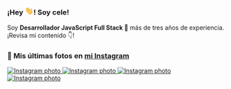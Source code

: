 <h3>¡Hey <img src="https://raw.githubusercontent.com/ABSphreak/ABSphreak/master/gifs/Hi.gif" width="20px" decondig="async">! Soy cele!</h3>

<p>Soy <strong>Desarrollador JavaScript Full Stack 🚀</strong> más de tres años de experiencia.<br />¡Revisa mi contenido 👇!</p>

### 📸 Mis últimas fotos en [mi Instagram](https://instagram.com/cele)


<a href='https://instagram.com/p/C1UpuSGLQiG' target='_blank'>
  <img width='20%' src='https://scontent-mia3-1.cdninstagram.com/v/t51.29350-15/412513918_1325803934584302_4400498733289087214_n.jpg?stp=dst-jpg_e15&_nc_ht=scontent-mia3-1.cdninstagram.com&_nc_cat=106&_nc_ohc=OiZNUansILoAX8ZYv0v&edm=APU89FABAAAA&ccb=7-5&oh=00_AfDT_neTjrWnASjhced8Vs-7FPuuSd5EtZT_7J6O_YznpQ&oe=66040C1D&_nc_sid=bc0c2c' alt='Instagram photo' />
</a>
<a href='https://instagram.com/p/CzMY3lzxgmx' target='_blank'>
  <img width='20%' src='https://scontent-mia3-2.cdninstagram.com/v/t51.29350-15/398916226_819142863293745_2426123683154743297_n.webp?stp=dst-jpg_e35&_nc_ht=scontent-mia3-2.cdninstagram.com&_nc_cat=109&_nc_ohc=c_RqId-qp98AX-FlTQY&edm=APU89FABAAAA&ccb=7-5&oh=00_AfBLrVN5Z89KSztGUN4R82FaoD7OKJFOvYVMlpHJaDaHHA&oe=66039A8C&_nc_sid=bc0c2c' alt='Instagram photo' />
</a>
<a href='https://instagram.com/p/CygbQv4uqxM' target='_blank'>
  <img width='20%' src='https://scontent-mia3-2.cdninstagram.com/v/t51.29350-15/391525959_236593062741789_5868561716480810596_n.webp?stp=dst-jpg_e35&_nc_ht=scontent-mia3-2.cdninstagram.com&_nc_cat=109&_nc_ohc=kuf3S3cxaywAX-ZUoM_&edm=APU89FABAAAA&ccb=7-5&oh=00_AfDZPVjS1DLjB-7I_Uq-KF14-Dijqk3zdr_Z_Ud2SPJHvQ&oe=6603A0C8&_nc_sid=bc0c2c' alt='Instagram photo' />
</a>
<a href='https://instagram.com/p/CxTmOF6vN8M' target='_blank'>
  <img width='20%' src='https://scontent-mia3-2.cdninstagram.com/v/t51.29350-15/378565944_323878180141713_8920720304536029091_n.jpg?stp=dst-jpg_e15&_nc_ht=scontent-mia3-2.cdninstagram.com&_nc_cat=109&_nc_ohc=s3ZRREqsyWQAX_L84hR&edm=APU89FABAAAA&ccb=7-5&oh=00_AfAah0nHY3LzJETe17sA5RIy4w8mCORrjBZYpbgHqDJo3w&oe=6603D2D2&_nc_sid=bc0c2c' alt='Instagram photo' />
</a>
